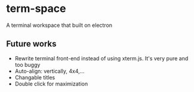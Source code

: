 # term-space
A terminal workspace that built on electron

## Future works
* Rewrite terminal front-end instead of using xterm.js. It's very pure and too buggy
* Auto-align: vertically, 4x4,...
* Changable titles
* Double click for maximization 

